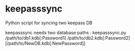 keepasssync
===========

Python script for syncing two keepass DB


keepasssync needs two database paths : 
 	 keepasssync.py /path/to/db1.kdb[:Password1] /path/to/db2.kdb[:Password2]  [/path/to/NewDB.kdb[:NewPassword]] 
 
